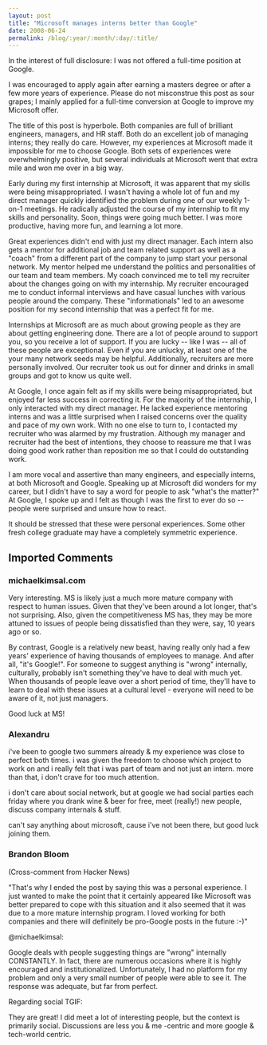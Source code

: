 ```yaml
---
layout: post
title: "Microsoft manages interns better than Google"
date: 2008-06-24
permalink: /blog/:year/:month/:day/:title/
---
```


In the interest of full disclosure: I was not offered a full-time position at
Google.

I was encouraged to apply again after earning a masters degree or after
a few more years of experience. Please do not misconstrue this post as sour
grapes; I mainly applied for a full-time conversion at Google to improve my
Microsoft offer.

The title of this post is hyperbole. Both companies are full of brilliant
engineers, managers, and HR staff. Both do an excellent job of managing
interns; they really do care. However, my experiences at Microsoft made it
impossible for me to choose Google. Both sets of experiences were
overwhelmingly positive, but several individuals at Microsoft went that extra
mile and won me over in a big way.

Early during my first internship at Microsoft, it was apparent that my skills
were being misappropriated. I wasn't having a whole lot of fun and my direct
manager quickly identified the problem during one of our weekly 1-on-1
meetings. He radically adjusted the course of my internship to fit my skills
and personality. Soon, things were going much better. I was more productive,
having more fun, and learning a lot more.

Great experiences didn't end with just my direct manager. Each intern also gets
a mentor for additional job and team related support as well as a "coach" from
a different part of the company to jump start your personal network. My mentor
helped me understand the politics and personalities of our team and team
members. My coach convinced me to tell my recruiter about the changes going on
with my internship. My recruiter encouraged me to conduct informal interviews
and have casual lunches with various people around the company. These
"informationals" led to an awesome position for my second internship that was a
perfect fit for me.

Internships at Microsoft are as much about growing people as they are about
getting engineering done. There are a lot of people around to support you, so
you receive a lot of support. If you are lucky -- like I was -- all of these
people are exceptional. Even if you are unlucky, at least one of the your many
network seeds may be helpful. Additionally, recruiters are more personally
involved.  Our recruiter took us out for dinner and drinks in small groups and
got to know us quite well.

At Google, I once again felt as if my skills were being misappropriated, but
enjoyed far less success in correcting it. For the majority of the internship,
I only interacted with my direct manager. He lacked experience mentoring
interns and was a little surprised when I raised concerns over the quality and
pace of my own work. With no one else to turn to, I contacted my recruiter who
was alarmed by my frustration. Although my manager and recruiter had the best
of intentions, they choose to reassure me that I was doing good work rather
than reposition me so that I could do outstanding work.

I am more vocal and assertive than many engineers, and especially interns, at
both Microsoft and Google. Speaking up at Microsoft did wonders for my career,
but I didn't have to say a word for people to ask "what's the matter?" At
Google, I spoke up and I felt as though I was the first to ever do so -- people
were surprised and unsure how to react.

It should be stressed that these were personal experiences. Some other fresh
college graduate may have a completely symmetric experience.

## Imported Comments

### michaelkimsal.com

Very interesting.  MS is likely just a much more mature company with respect to
human issues.  Given that they've been around a lot longer, that's not
surprising.  Also, given the competitiveness MS has, they may be more attuned
to issues of people being dissatisfied than they were, say, 10 years ago or so.

By contrast, Google is a relatively new beast, having really only had a few
years' experience of having thousands of employees to manage.  And after all,
"it's Google!".  For someone to suggest anything is "wrong" internally,
culturally, probably isn't something they've have to deal with much yet.  When
thousands of people leave over a short period of time, they'll have to learn to
deal with these issues at a cultural level - everyone will need to be aware of
it, not just managers.

Good luck at MS!

### Alexandru

i've been to google two summers already & my experience was close to perfect
both times. i was given the freedom to choose which project to work on and i
really felt that i was part of team and not just an intern. more than that, i
don't crave for too much attention.

i don't care about social network, but at google we had social parties each
friday where you drank wine & beer for free, meet (really!) new people, discuss
company internals & stuff.

can't say anything about microsoft, cause i've not been there, but good luck
joining them.

### Brandon Bloom

(Cross-comment from Hacker News)

"That's why I ended the post by saying this was a personal experience. I just
wanted to make the point that it certainly appeared like Microsoft was better
prepared to cope with this situation and it also seemed that it was due to a
more mature internship program. I loved working for both companies and there
will definitely be pro-Google posts in the future :-)"

@michaelkimsal:

Google deals with people suggesting things are "wrong" internally CONSTANTLY.
In fact, there are numerous occasions where it is highly encouraged and
institutionalized. Unfortunately, I had no platform for my problem and only a
very small number of people were able to see it. The response was adequate, but
far from perfect.

Regarding social TGIF:

They are great! I did meet a lot of interesting people, but the context is
primarily social. Discussions are less you & me -centric and more google &
tech-world centric.
